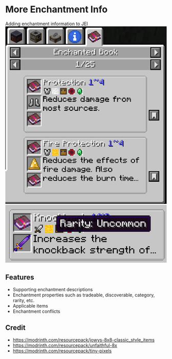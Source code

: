# More Enchantment Info

Adding enchantment information to JEI
![img.png](https://github.com/SettingDust/MoreEnchantmentInfo/raw/refs/heads/main/img.png)
![img_1.png](https://github.com/SettingDust/MoreEnchantmentInfo/raw/refs/heads/main/img_1.png)

## Features

- Supporting enchantment descriptions
- Enchantment properties such as tradeable, discoverable, category, rarity, etc.
- Applicable items
- Enchantment conflicts

## Credit

- https://modrinth.com/resourcepack/jowys-8x8-classic_style_items
- https://modrinth.com/resourcepack/unfaithful-8x
- https://modrinth.com/resourcepack/tiny-pixels